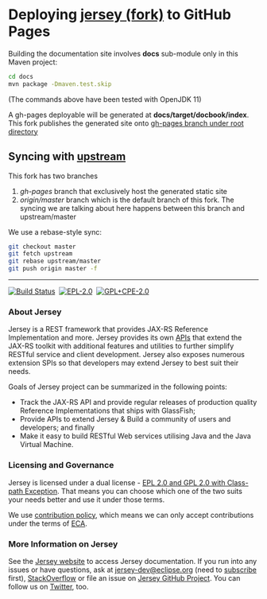 [//]: # " Copyright (c) 2012, 2020 Oracle and/or its affiliates. All rights reserved. "
[//]: # "  "
[//]: # " This program and the accompanying materials are made available under the "
[//]: # " terms of the Eclipse Public License v. 2.0, which is available at "
[//]: # " http://www.eclipse.org/legal/epl-2.0. "
[//]: # "  "
[//]: # " This Source Code may also be made available under the following Secondary "
[//]: # " Licenses when the conditions for such availability set forth in the "
[//]: # " Eclipse Public License v. 2.0 are satisfied: GNU General Public License, "
[//]: # " version 2 with the GNU Classpath Exception, which is available at "
[//]: # " https://www.gnu.org/software/classpath/license.html. "
[//]: # "  "
[//]: # " SPDX-License-Identifier: EPL-2.0 OR GPL-2.0 WITH Classpath-exception-2.0 "

Deploying [jersey (fork)](https://github.com/QubitPi/jersey) to GitHub Pages
============================================================================

Building the documentation site involves **docs** sub-module only in this Maven project:

```bash
cd docs
mvn package -Dmaven.test.skip
```

(The commands above have been tested with OpenJDK 11)

A gh-pages deployable will be generated at **docs/target/docbook/index**. This fork publishes the generated site onto 
[gh-pages branch under root directory](https://github.com/QubitPi/jersey/tree/gh-pages)

Syncing with [upstream](https://github.com/eclipse-ee4j/jersey)
---------------------------------------------------------------

This fork has two branches

1. *gh-pages* branch that exclusively host the generated static site
2. *origin/master* branch which is the default branch of this fork. The syncing we are talking about here happens
   between this branch and upstream/master

We use a rebase-style sync:

```bash
git checkout master
git fetch upstream
git rebase upstream/master
git push origin master -f
```

---

[![Build Status](https://travis-ci.org/eclipse-ee4j/jersey.svg?branch=master)](https://travis-ci.org/eclipse-ee4j/jersey)
&nbsp;[![EPL-2.0](./etc/epl.svg)](https://www.eclipse.org/legal/epl-2.0/)
&nbsp;[![GPL+CPE-2.0](./etc/gpl.svg)](https://www.gnu.org/software/classpath/license.html)

### About Jersey

Jersey is a REST framework that provides JAX-RS Reference Implementation and more.
Jersey provides its own [APIs][jersey-api] that extend the JAX-RS toolkit with
additional features and utilities to further simplify RESTful service and client
development. Jersey also exposes numerous extension SPIs so that developers may
extend Jersey to best suit their needs.

Goals of Jersey project can be summarized in the following points:

*   Track the JAX-RS API and provide regular releases of production quality
    Reference Implementations that ships with GlassFish;
*   Provide APIs to extend Jersey & Build a community of users and developers;
    and finally
*   Make it easy to build RESTful Web services utilising Java and the
    Java Virtual Machine.

### Licensing and Governance
Jersey is licensed under a dual license - [EPL 2.0 and GPL 2.0 with Class-path Exception](LICENSE.md).
That means you can choose which one of the two suits your needs better and use it under those terms.

We use [contribution policy](CONTRIBUTING.md), which means we can only accept contributions under
 the terms of [ECA][eca].

### More Information on Jersey
See the [Jersey website][jersey-web] to access Jersey documentation. If you run into any issues or have questions,
ask at [jersey-dev@eclipse.org][jersey-users] (need to [subscribe][jersey-users-subscribe] first),
[StackOverflow][jersey-so] or file an issue on [Jersey GitHub Project][jersey-issues].
You can follow us on [Twitter][jersey-twitter], too.

[eca]: http://www.eclipse.org/legal/ECA.php
[jersey-api]: https://jersey.github.io/apidocs/latest/jersey/index.html
[jersey-issues]: https://github.com/eclipse-ee4j/jersey/issues
[jersey-so]: http://stackoverflow.com/questions/tagged/jersey
[jersey-users]: mailto:jersey-dev@eclipse.org
[jersey-users-subscribe]: https://accounts.eclipse.org/mailing-list/jersey-dev
[jersey-web]: https://projects.eclipse.org/projects/ee4j.jersey
[jersey-twitter]: https://twitter.com/gf_jersey
